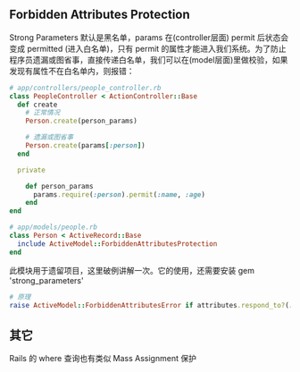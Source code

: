 ## Forbidden Attributes Protection

Strong Parameters 默认是黑名单，params 在(controller层面) permit 后状态会变成 permitted (进入白名单)，只有 permit 的属性才能进入我们系统。为了防止程序员遗漏或图省事，直接传递白名单，我们可以在(model层面)里做校验，如果发现有属性不在白名单内，则报错：

```ruby
# app/controllers/people_controller.rb
class PeopleController < ActionController::Base
  def create
    # 正常情况
    Person.create(person_params)

    # 遗漏或图省事
    Person.create(params[:person])
  end

  private

    def person_params
      params.require(:person).permit(:name, :age)
    end
end
```

```ruby
# app/models/people.rb
class Person < ActiveRecord::Base
  include ActiveModel::ForbiddenAttributesProtection
end
```

此模块用于遗留项目，这里破例讲解一次。它的使用，还需要安装 gem 'strong_parameters'

```ruby
# 原理
raise ActiveModel::ForbiddenAttributesError if attributes.respond_to?(:permitted?) && !attributes.permitted?
```

## 其它

Rails 的 where 查询也有类似 Mass Assignment 保护


